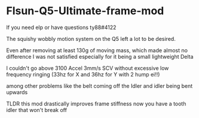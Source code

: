 # Flsun-Q5-Ultimate-frame-mod
If you need elp or have questions ty88#4122

The squishy wobbly motion system on the Q5 left a lot to be desired.

Even after removing at least 130g of moving mass, which made almost no difference
I was not satisfied especially for it being a small lightweight Delta 

I couldn't go above 3100 Accel  3mm/s SCV without excessive low frequency ringing (33hz for X and 36hz for Y with 2 hump ei!!)  

among other problems like the belt coming off the Idler and idler being bent upwards 


TLDR  this mod drastically improves frame stiffness now you have a tooth idler that won't break off 
